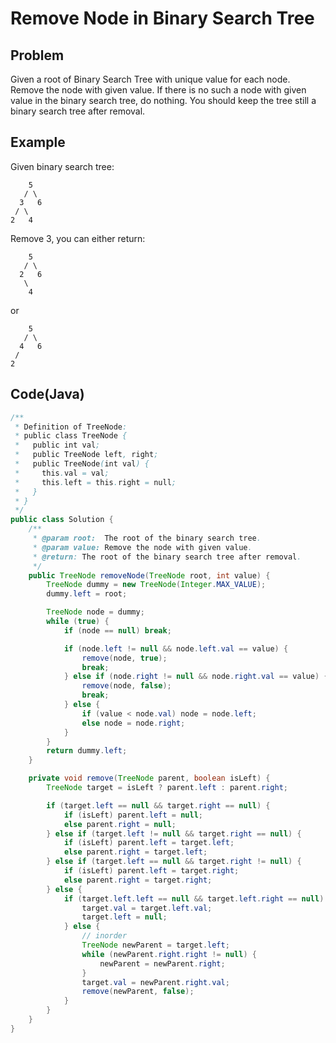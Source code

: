 # Remove Node in Binary Search Tree

## Problem

Given a root of Binary Search Tree with unique value for each node. Remove the node with given value. If there is no such a node with given value in the binary search tree, do nothing. You should keep the tree still a binary search tree after removal.

## Example

Given binary search tree:

```
    5
   / \
  3   6
 / \
2   4
```

Remove 3, you can either return:

```
    5
   / \
  2   6
   \
    4
```

or

```
    5
   / \
  4   6
 /
2
```

## Code(Java)

```java
/**
 * Definition of TreeNode:
 * public class TreeNode {
 *   public int val;
 *   public TreeNode left, right;
 *   public TreeNode(int val) {
 *     this.val = val;
 *     this.left = this.right = null;
 *   }
 * }
 */
public class Solution {
    /**
     * @param root:  The root of the binary search tree.
     * @param value: Remove the node with given value.
     * @return: The root of the binary search tree after removal.
     */
    public TreeNode removeNode(TreeNode root, int value) {
        TreeNode dummy = new TreeNode(Integer.MAX_VALUE);
        dummy.left = root;

        TreeNode node = dummy;
        while (true) {
            if (node == null) break;

            if (node.left != null && node.left.val == value) {
                remove(node, true);
                break;
            } else if (node.right != null && node.right.val == value) {
                remove(node, false);
                break;
            } else {
                if (value < node.val) node = node.left;
                else node = node.right;
            }
        }
        return dummy.left;
    }

    private void remove(TreeNode parent, boolean isLeft) {
        TreeNode target = isLeft ? parent.left : parent.right;

        if (target.left == null && target.right == null) {
            if (isLeft) parent.left = null;
            else parent.right = null;
        } else if (target.left != null && target.right == null) {
            if (isLeft) parent.left = target.left;
            else parent.right = target.left;
        } else if (target.left == null && target.right != null) {
            if (isLeft) parent.left = target.right;
            else parent.right = target.right;
        } else {
            if (target.left.left == null && target.left.right == null) {
                target.val = target.left.val;
                target.left = null;
            } else {
                // inorder
                TreeNode newParent = target.left;
                while (newParent.right.right != null) {
                    newParent = newParent.right;
                }
                target.val = newParent.right.val;
                remove(newParent, false);
            }
        }
    }
}
```

